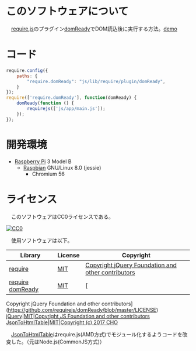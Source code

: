# このソフトウェアについて

　[require.js](http://requirejs.org/)のプラグイン[domReady](https://requirejs.org/docs/download.html#domReady)でDOM読込後に実行する方法。[demo](https://ytyaru.github.io/JS.require.plugin.domReady.20180811100000)

# コード

```javascript
require.config({
    paths: {
        "require.domReady": "js/lib/require/plugin/domReady",
    }
});
require(['require.domReady'], function(domReady) {
    domReady(function () {
        requirejs(['js/app/main.js']);
    });
});
```

# 開発環境

* [Raspberry Pi](https://ja.wikipedia.org/wiki/Raspberry_Pi) 3 Model B
    * [Raspbian](https://www.raspberrypi.org/downloads/raspbian/) GNU/Linux 8.0 (jessie)
        * Chromium 56

# ライセンス

　このソフトウェアはCC0ライセンスである。

[![CC0](http://i.creativecommons.org/p/zero/1.0/88x31.png "CC0")](http://creativecommons.org/publicdomain/zero/1.0/deed.ja)

　使用ソフトウェアは以下。

Library|License|Copyright
-------|-------|---------
[require](http://requirejs.org/)|[MIT](https://opensource.org/licenses/MIT)|[Copyright jQuery Foundation and other contributors](https://github.com/requirejs/requirejs/blob/master/LICENSE)
[require domReady](https://github.com/requirejs/domReady)|[MIT](https://opensource.org/licenses/MIT)|[
Copyright jQuery Foundation and other contributors](https://github.com/requirejs/domReady/blob/master/LICENSE)
[jQuery](https://jquery.com/)|[MIT](https://opensource.org/licenses/MIT)|[Copyright JS Foundation and other contributors](https://jquery.org/license/)
[JsonToHtmlTable](https://github.com/c-cho/JsonToHtmlTable)|[MIT](https://opensource.org/licenses/MIT)|[Copyright (c) 2017 CHO](https://github.com/c-cho/JsonToHtmlTable/blob/master/LICENSE)

　[JsonToHtmlTable](https://github.com/c-cho/JsonToHtmlTable)はrequire.js(AMD方式)でモジュール化するようコードを改変した。（元はNode.js(CommonJS方式)）

